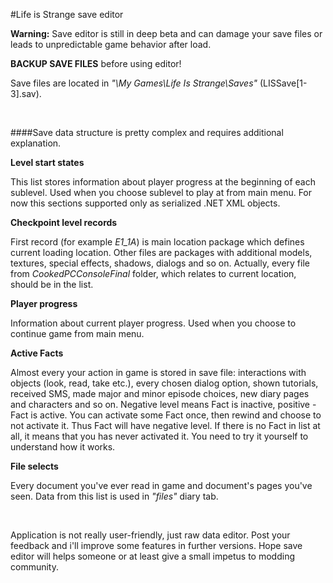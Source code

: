#Life is Strange save editor

**Warning:** Save editor is still in deep beta and can damage your save files or leads to unpredictable game behavior after load.

**BACKUP SAVE FILES** before using editor!

Save files are located in *"<My Documents folder>\My Games\Life Is Strange\Saves"* (LISSave[1-3].sav).

&nbsp;

####Save data structure is pretty complex and requires additional explanation.

**Level start states**

This list stores information about player progress at the beginning of each sublevel. Used when you choose sublevel to play at from main menu. For now this sections supported only as serialized .NET XML objects.

**Checkpoint level records**

First record (for example *E1_1A*) is main location package which defines current loading location. Other files are packages with additional models, textures, special effects, shadows, dialogs and so on. Actually, every file from *CookedPCConsoleFinal* folder, which relates to current location, should be in the list.

**Player progress**

Information about current player progress. Used when you choose to continue game from main menu.

**Active Facts**

Almost every your action in game is stored in save file: interactions with objects (look, read, take etc.), every chosen dialog option, shown tutorials, received SMS, made major and minor episode choices, new diary pages and characters and so on. Negative level means Fact is inactive, positive - Fact is active. You can activate some Fact once, then rewind and choose to not activate it. Thus Fact will have negative level. If there is no Fact in list at all, it means that you has never activated it. You need to try it yourself to understand how it works.

**File selects**

Every document you've ever read in game and document's pages you've seen. Data from this list is used in *"files"* diary tab.

&nbsp;

Application is not really user-friendly, just raw data editor. Post your feedback and i'll improve some features in further versions.
Hope save editor will helps someone or at least give a small impetus to modding community.
